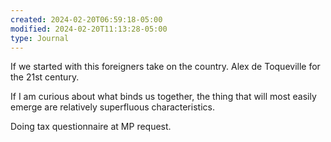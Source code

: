 ```yaml
---
created: 2024-02-20T06:59:18-05:00
modified: 2024-02-20T11:13:28-05:00
type: Journal
---
```


If we started with this foreigners take on the country. Alex de Toqueville for the 21st century.

If I am curious about what binds us together, the thing that will most easily emerge are relatively superfluous characteristics.

Doing tax questionnaire at MP request.
